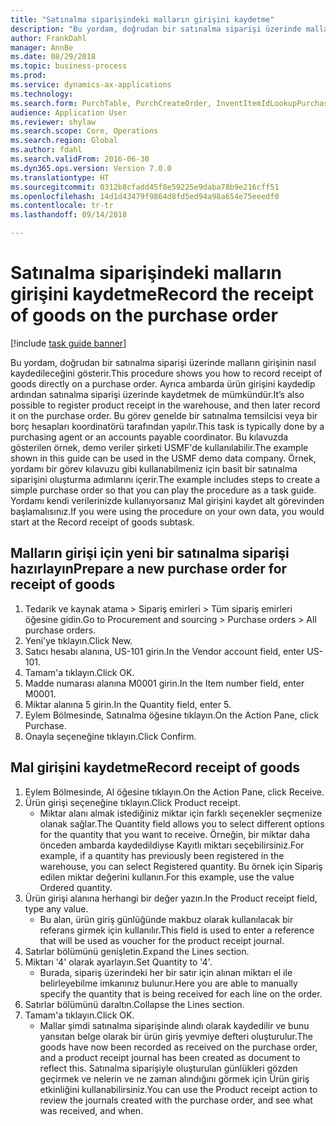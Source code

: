 ```yaml
--- 
title: "Satınalma siparişindeki malların girişini kaydetme"
description: "Bu yordam, doğrudan bir satınalma siparişi üzerinde malların girişinin nasıl kaydedileceğini gösterir."
author: FrankDahl
manager: AnnBe
ms.date: 08/29/2018
ms.topic: business-process
ms.prod: 
ms.service: dynamics-ax-applications
ms.technology: 
ms.search.form: PurchTable, PurchCreateOrder, InventItemIdLookupPurchase, PurchEditLines
audience: Application User
ms.reviewer: shylaw
ms.search.scope: Core, Operations
ms.search.region: Global
ms.author: fdahl
ms.search.validFrom: 2016-06-30
ms.dyn365.ops.version: Version 7.0.0
ms.translationtype: HT
ms.sourcegitcommit: 0312b8cfadd45f8e59225e9daba78b9e216cff51
ms.openlocfilehash: 14d1d43479f9864d8fd5ed94a98a654e75eeedf0
ms.contentlocale: tr-tr
ms.lasthandoff: 09/14/2018

---
```

# <a name="record-the-receipt-of-goods-on-the-purchase-order"></a><span data-ttu-id="1af22-103">Satınalma siparişindeki malların girişini kaydetme</span><span class="sxs-lookup"><span data-stu-id="1af22-103">Record the receipt of goods on the purchase order</span></span>

[!include [task guide banner](../../includes/task-guide-banner.md)]

<span data-ttu-id="1af22-104">Bu yordam, doğrudan bir satınalma siparişi üzerinde malların girişinin nasıl kaydedileceğini gösterir.</span><span class="sxs-lookup"><span data-stu-id="1af22-104">This procedure shows you how to record receipt of goods directly on a purchase order.</span></span> <span data-ttu-id="1af22-105">Ayrıca ambarda ürün girişini kaydedip ardından satınalma siparişi üzerinde kaydetmek de mümkündür.</span><span class="sxs-lookup"><span data-stu-id="1af22-105">It’s also possible to register product receipt in the warehouse, and then later record it on the purchase order.</span></span> <span data-ttu-id="1af22-106">Bu görev genelde bir satınalma temsilcisi veya bir borç hesapları koordinatörü tarafından yapılır.</span><span class="sxs-lookup"><span data-stu-id="1af22-106">This task is typically done by a purchasing agent or an accounts payable coordinator.</span></span> <span data-ttu-id="1af22-107">Bu kılavuzda gösterilen örnek, demo veriler şirketi USMF'de kullanılabilir.</span><span class="sxs-lookup"><span data-stu-id="1af22-107">The example shown in this guide can be used in the USMF demo data company.</span></span> <span data-ttu-id="1af22-108">Örnek, yordamı bir görev kılavuzu gibi kullanabilmeniz için basit bir satınalma siparişini oluşturma adımlarını içerir.</span><span class="sxs-lookup"><span data-stu-id="1af22-108">The example includes steps to create a simple purchase order so that you can play the procedure as a task guide.</span></span> <span data-ttu-id="1af22-109">Yordamı kendi verilerinizde kullanıyorsanız Mal girişini kaydet alt görevinden başlamalısınız.</span><span class="sxs-lookup"><span data-stu-id="1af22-109">If you were using the procedure on your own data, you would start at the Record receipt of goods subtask.</span></span>


## <a name="prepare-a-new-purchase-order-for-receipt-of-goods"></a><span data-ttu-id="1af22-110">Malların girişi için yeni bir satınalma siparişi hazırlayın</span><span class="sxs-lookup"><span data-stu-id="1af22-110">Prepare a new purchase order for receipt of goods</span></span>
1. <span data-ttu-id="1af22-111">Tedarik ve kaynak atama > Sipariş emirleri > Tüm sipariş emirleri öğesine gidin.</span><span class="sxs-lookup"><span data-stu-id="1af22-111">Go to Procurement and sourcing > Purchase orders > All purchase orders.</span></span>
2. <span data-ttu-id="1af22-112">Yeni'ye tıklayın.</span><span class="sxs-lookup"><span data-stu-id="1af22-112">Click New.</span></span>
3. <span data-ttu-id="1af22-113">Satıcı hesabı alanına, US-101 girin.</span><span class="sxs-lookup"><span data-stu-id="1af22-113">In the Vendor account field, enter US-101.</span></span>
4. <span data-ttu-id="1af22-114">Tamam'a tıklayın.</span><span class="sxs-lookup"><span data-stu-id="1af22-114">Click OK.</span></span>
5. <span data-ttu-id="1af22-115">Madde numarası alanına M0001 girin.</span><span class="sxs-lookup"><span data-stu-id="1af22-115">In the Item number field, enter M0001.</span></span>
6. <span data-ttu-id="1af22-116">Miktar alanına 5 girin.</span><span class="sxs-lookup"><span data-stu-id="1af22-116">In the Quantity field, enter 5.</span></span>
7. <span data-ttu-id="1af22-117">Eylem Bölmesinde, Satınalma öğesine tıklayın.</span><span class="sxs-lookup"><span data-stu-id="1af22-117">On the Action Pane, click Purchase.</span></span>
8. <span data-ttu-id="1af22-118">Onayla seçeneğine tıklayın.</span><span class="sxs-lookup"><span data-stu-id="1af22-118">Click Confirm.</span></span>

## <a name="record-receipt-of-goods"></a><span data-ttu-id="1af22-119">Mal girişini kaydetme</span><span class="sxs-lookup"><span data-stu-id="1af22-119">Record receipt of goods</span></span>
1. <span data-ttu-id="1af22-120">Eylem Bölmesinde, Al öğesine tıklayın.</span><span class="sxs-lookup"><span data-stu-id="1af22-120">On the Action Pane, click Receive.</span></span>
2. <span data-ttu-id="1af22-121">Ürün girişi seçeneğine tıklayın.</span><span class="sxs-lookup"><span data-stu-id="1af22-121">Click Product receipt.</span></span>
    * <span data-ttu-id="1af22-122">Miktar alanı almak istediğiniz miktar için farklı seçenekler seçmenize olanak sağlar.</span><span class="sxs-lookup"><span data-stu-id="1af22-122">The Quantity field allows you to select different options for the quantity that you want to receive.</span></span> <span data-ttu-id="1af22-123">Örneğin, bir miktar daha önceden ambarda kaydedildiyse Kayıtlı miktarı seçebilirsiniz.</span><span class="sxs-lookup"><span data-stu-id="1af22-123">For example, if a quantity has previously been registered in the warehouse, you can select Registered quantity.</span></span>  <span data-ttu-id="1af22-124">Bu örnek için Sipariş edilen miktar değerini kullanın.</span><span class="sxs-lookup"><span data-stu-id="1af22-124">For this example, use the value Ordered quantity.</span></span>   
3. <span data-ttu-id="1af22-125">Ürün girişi alanına herhangi bir değer yazın.</span><span class="sxs-lookup"><span data-stu-id="1af22-125">In the Product receipt field, type any value.</span></span>
    * <span data-ttu-id="1af22-126">Bu alan, ürün giriş günlüğünde makbuz olarak kullanılacak bir referans girmek için kullanılır.</span><span class="sxs-lookup"><span data-stu-id="1af22-126">This field is used to enter a reference that will be used as voucher for the product receipt journal.</span></span>  
4. <span data-ttu-id="1af22-127">Satırlar bölümünü genişletin.</span><span class="sxs-lookup"><span data-stu-id="1af22-127">Expand the Lines section.</span></span>
5. <span data-ttu-id="1af22-128">Miktarı '4' olarak ayarlayın.</span><span class="sxs-lookup"><span data-stu-id="1af22-128">Set Quantity to '4'.</span></span>
    * <span data-ttu-id="1af22-129">Burada, sipariş üzerindeki her bir satır için alınan miktarı el ile belirleyebilme imkanınız bulunur.</span><span class="sxs-lookup"><span data-stu-id="1af22-129">Here you are able to manually specify the quantity that is being received for each line on the order.</span></span>  
6. <span data-ttu-id="1af22-130">Satırlar bölümünü daraltın.</span><span class="sxs-lookup"><span data-stu-id="1af22-130">Collapse the Lines section.</span></span>
7. <span data-ttu-id="1af22-131">Tamam'a tıklayın.</span><span class="sxs-lookup"><span data-stu-id="1af22-131">Click OK.</span></span>
    * <span data-ttu-id="1af22-132">Mallar şimdi satınalma siparişinde alındı olarak kaydedilir ve bunu yansıtan belge olarak bir ürün giriş yevmiye defteri oluşturulur.</span><span class="sxs-lookup"><span data-stu-id="1af22-132">The goods have now been recorded as received on the purchase order, and a product receipt journal has been created as document to reflect this.</span></span> <span data-ttu-id="1af22-133">Satınalma siparişiyle oluşturulan günlükleri gözden geçirmek ve nelerin ve ne zaman alındığını görmek için Ürün giriş etkinliğini kullanabilirsiniz.</span><span class="sxs-lookup"><span data-stu-id="1af22-133">You can use the Product receipt action to review the journals created with the purchase order, and see what was received, and when.</span></span>  


